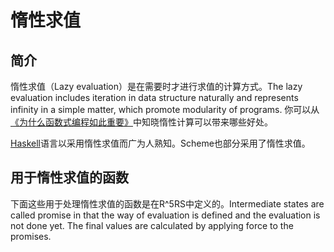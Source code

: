 # 惰性求值

## 简介

惰性求值（Lazy evaluation）是在需要时才进行求值的计算方式。The lazy evaluation includes iteration in data structure naturally and represents infinity in a simple matter, which promote modularity of programs. 你可以从[《为什么函数式编程如此重要》](www.md.chalmers.se/~rjmh/Papers/whyfp.html)中知晓惰性计算可以带来哪些好处。

[Haskell](www.haskell.org/)语言以采用惰性求值而广为人熟知。Scheme也部分采用了惰性求值。

## 用于惰性求值的函数

下面这些用于处理惰性求值的函数是在R^5RS中定义的。Intermediate states are called promise in that the way of evaluation is defined and the evaluation is not done yet. The final values are calculated by applying force to the promises.